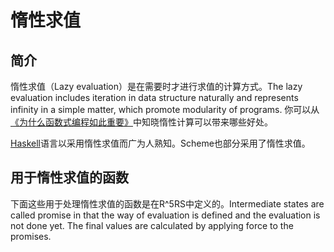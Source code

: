 # 惰性求值

## 简介

惰性求值（Lazy evaluation）是在需要时才进行求值的计算方式。The lazy evaluation includes iteration in data structure naturally and represents infinity in a simple matter, which promote modularity of programs. 你可以从[《为什么函数式编程如此重要》](www.md.chalmers.se/~rjmh/Papers/whyfp.html)中知晓惰性计算可以带来哪些好处。

[Haskell](www.haskell.org/)语言以采用惰性求值而广为人熟知。Scheme也部分采用了惰性求值。

## 用于惰性求值的函数

下面这些用于处理惰性求值的函数是在R^5RS中定义的。Intermediate states are called promise in that the way of evaluation is defined and the evaluation is not done yet. The final values are calculated by applying force to the promises.